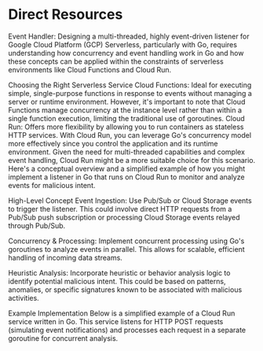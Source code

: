 # Direct Resources

Event Handler:
Designing a multi-threaded, highly event-driven listener for Google Cloud Platform (GCP) Serverless, particularly with Go, requires understanding how concurrency and event handling work in Go and how these concepts can be applied within the constraints of serverless environments like Cloud Functions and Cloud Run.

Choosing the Right Serverless Service
Cloud Functions: Ideal for executing simple, single-purpose functions in response to events without managing a server or runtime environment. However, it's important to note that Cloud Functions manage concurrency at the instance level rather than within a single function execution, limiting the traditional use of goroutines.
Cloud Run: Offers more flexibility by allowing you to run containers as stateless HTTP services. With Cloud Run, you can leverage Go's concurrency model more effectively since you control the application and its runtime environment.
Given the need for multi-threaded capabilities and complex event handling, Cloud Run might be a more suitable choice for this scenario. Here's a conceptual overview and a simplified example of how you might implement a listener in Go that runs on Cloud Run to monitor and analyze events for malicious intent.

High-Level Concept
Event Ingestion: Use Pub/Sub or Cloud Storage events to trigger the listener. This could involve direct HTTP requests from a Pub/Sub push subscription or processing Cloud Storage events relayed through Pub/Sub.

Concurrency & Processing: Implement concurrent processing using Go's goroutines to analyze events in parallel. This allows for scalable, efficient handling of incoming data streams.

Heuristic Analysis: Incorporate heuristic or behavior analysis logic to identify potential malicious intent. This could be based on patterns, anomalies, or specific signatures known to be associated with malicious activities.

Example Implementation
Below is a simplified example of a Cloud Run service written in Go. This service listens for HTTP POST requests (simulating event notifications) and processes each request in a separate goroutine for concurrent analysis.
